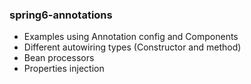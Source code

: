 ### spring6-annotations
- Examples using Annotation config and Components
- Different autowiring types (Constructor and method)
- Bean processors
- Properties injection